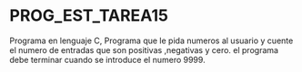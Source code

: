 # PROG_EST_TAREA15
Programa en lenguaje C, Programa que le pida numeros al usuario y cuente el numero de entradas que son positivas ,negativas y cero.  el programa debe terminar cuando se introduce el numero 9999.
